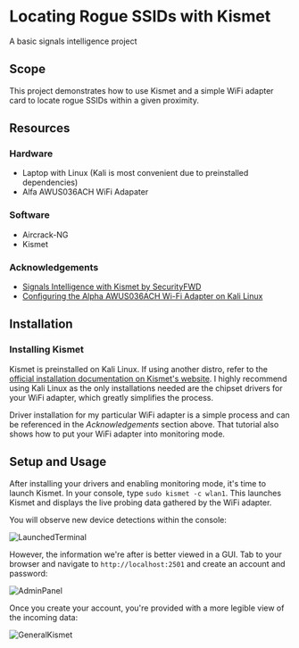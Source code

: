 # Locating Rogue SSIDs with Kismet
A basic signals intelligence project

## Scope
This project demonstrates how to use Kismet and a simple WiFi adapter card to locate rogue SSIDs within a given proximity.

## Resources
### Hardware
* Laptop with Linux (Kali is most convenient due to preinstalled dependencies)
* Alfa AWUS036ACH WiFi Adapater

### Software
* Aircrack-NG
* Kismet

### Acknowledgements
* [Signals Intelligence with Kismet by SecurityFWD](https://www.youtube.com/watch?v=Qs9xPmUqzHI)
* [Configuring the Alpha AWUS036ACH Wi-Fi Adapter on Kali Linux](https://hackernoon.com/configuring-the-alpha-awus036ach-wi-fi-adapter-on-kali-linux)

## Installation

### Installing Kismet

Kismet is preinstalled on Kali Linux. If using another distro, refer to the [official installation documentation on Kismet's website](https://www.kismetwireless.net/docs/readme/installing/linux/).
I highly recommend using Kali Linux as the only installations needed are the chipset drivers for your WiFi adapter, which greatly simplifies the process.

Driver installation for my particular WiFi adapter is a simple process and can be referenced in the _Acknowledgements_ section above. That tutorial also shows how to put your WiFi adapter into monitoring mode.

## Setup and Usage

After installing your drivers and enabling monitoring mode, it's time to launch Kismet. In your console, type `sudo kismet -c wlan1`. This launches Kismet and displays the live probing data gathered by the WiFi adapter.

You will observe new device detections within the console:


![LaunchedTerminal](https://github.com/user-attachments/assets/c470fffd-3b04-444e-a4e5-439a972a4589)



However, the information we're after is better viewed in a GUI. Tab to your browser and navigate to `http://localhost:2501` and create an account and password:


![AdminPanel](https://github.com/user-attachments/assets/6a3464e7-f6b0-4678-a87d-67496ca9c327)

Once you create your account, you're provided with a more legible view of the incoming data:

![GeneralKismet](https://github.com/user-attachments/assets/72b2374f-5967-4b29-b93d-6baf1e7cf7dd)

